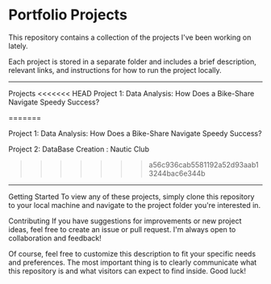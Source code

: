 # Portfolio Projects
This repository contains a collection of the projects I've been working on lately. 

Each project is stored in a separate folder and includes a brief description, relevant links, and instructions for how to run the project locally.


------------------------------------------------------------------------
Projects
<<<<<<< HEAD
Project 1: Data Analysis: How Does a Bike-Share Navigate Speedy Success?

=======

Project 1: Data Analysis: How Does a Bike-Share Navigate Speedy Success?

Project 2: DataBase Creation : Nautic Club 

>>>>>>> a56c936cab5581192a52d93aab13244bac6e344b
------------------------------------------------------------------------


Getting Started
To view any of these projects, simply clone this repository to your local machine and navigate to the project folder you're interested in.

Contributing
If you have suggestions for improvements or new project ideas, feel free to create an issue or pull request. I'm always open to collaboration and feedback!

Of course, feel free to customize this description to fit your specific needs and preferences. The most important thing is to clearly communicate what this repository is and what visitors can expect to find inside. Good luck!
